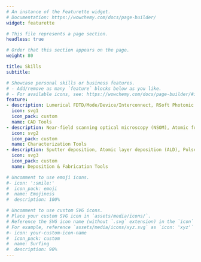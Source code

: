 ```yaml
---
# An instance of the Featurette widget.
# Documentation: https://wowchemy.com/docs/page-builder/
widget: featurette

# This file represents a page section.
headless: true

# Order that this section appears on the page.
weight: 80

title: Skills
subtitle: 

# Showcase personal skills or business features.
# - Add/remove as many `feature` blocks below as you like.
# - For available icons, see: https://wowchemy.com/docs/page-builder/#icons
feature:
- description: Lumerical FDTD/Mode/Device/Interconnect, RSoft Photonic Device Tools, Comsol Multiphysics, KLayout, Mentor Graphics
  icon: svg1
  icon_pack: custom
  name: CAD Tools
- description: Near-field scanning optical microscopy (NSOM), Atomic force microscopy (AFM), Raman spectroscopy, and Spectroscopic ellipsometry
  icon: svg2
  icon_pack: custom
  name: Characterization Tools
- description: Sputter deposition, Atomic layer deposition (ALD), Pulsed laser deposition (PLD), Thermal Evaporation, Thermal probe pattering (SwissLitho NanoFrazor), and Focused ion beam (FIB) technique.
  icon: svg3
  icon_pack: custom
  name: Deposition & Fabrication Tools

# Uncomment to use emoji icons.
#- icon: ':smile:'
#  icon_pack: emoji
#  name: Emojiness
#  description: 100% 

# Uncomment to use custom SVG icons.
# Place your custom SVG icon in `assets/media/icons/`.
# Reference the SVG icon name (without `.svg` extension) in the `icon` field.
# For example, reference `assets/media/icons/xyz.svg` as `icon: 'xyz'`
#- icon: your-custom-icon-name
#  icon_pack: custom
#  name: Surfing
#  description: 90%
---
```

